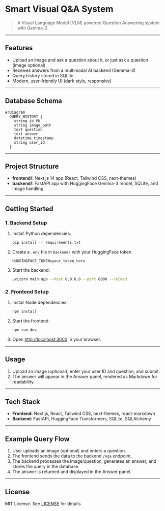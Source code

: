 # Smart Visual Q&A System

>A Visual Language Model (VLM) powered Question Answering system with Gemma-3.

---

## Features

- Upload an image and ask a question about it, or just ask a question (image optional)
- Receives answers from a multimodal AI backend (Gemma-3)
- Query history stored in SQLite
- Modern, user-friendly UI (dark style, responsive)

---

## Database Schema

```mermaid
erDiagram
  QUERY_HISTORY {
    string id PK
    string image_path
    text question
    text answer
    datetime timestamp
    string user_id
  }
```

---

## Project Structure

- **frontend/**: Next.js 14 app (React, Tailwind CSS, next-themes)
- **backend/**: FastAPI app with HuggingFace Gemma-3 model, SQLite, and image handling

---

## Getting Started

### 1. Backend Setup

1. Install Python dependencies:
    ```bash
    pip install -r requirements.txt
    ```
2. Create a `.env` file in `backend/` with your HuggingFace token:
    ```env
    HUGGINGFACE_TOKEN=your_token_here
    ```
3. Start the backend:
    ```bash
    uvicorn main:app --host 0.0.0.0 --port 8000 --reload
    ```

### 2. Frontend Setup

1. Install Node dependencies:
    ```bash
    npm install
    ```
2. Start the frontend:
    ```bash
    npm run dev
    ```
3. Open [http://localhost:3000](http://localhost:3000) in your browser.

---

## Usage

1. Upload an image (optional), enter your user ID and question, and submit.
2. The answer will appear in the Answer panel, rendered as Markdown for readability.

---

## Tech Stack

- **Frontend:** Next.js, React, Tailwind CSS, next-themes, react-markdown
- **Backend:** FastAPI, HuggingFace Transformers, SQLite, SQLAlchemy

---

## Example Query Flow

1. User uploads an image (optional) and enters a question.
2. The frontend sends the data to the backend `/vqa` endpoint.
3. The backend processes the image/question, generates an answer, and stores the query in the database.
4. The answer is returned and displayed in the Answer panel.

---

## License

MIT License. See [LICENSE](./LICENSE) for details.
